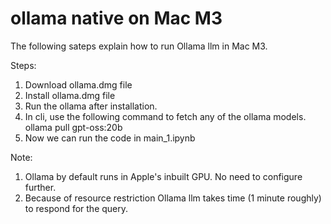 # ollama native on Mac M3

The following sateps explain how to run Ollama llm in Mac M3.

Steps:

1. Download ollama.dmg file
2. Install ollama.dmg file
3. Run the ollama after installation.
4. In cli, use the following command to fetch any of the ollama models.
   ollama pull gpt-oss:20b
5. Now we can run the code in main_1.ipynb

Note: 
1. Ollama by default runs in Apple's inbuilt GPU. No need to configure further.
2. Because of resource restriction Ollama llm takes time (1 minute roughly) to respond for the query.

